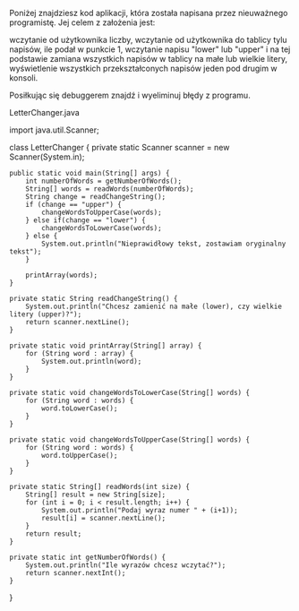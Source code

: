 Poniżej znajdziesz kod aplikacji, która została napisana przez nieuważnego programistę. Jej celem z założenia jest:

wczytanie od użytkownika liczby,
wczytanie od użytkownika do tablicy tylu napisów, ile podał w punkcie 1,
wczytanie napisu "lower" lub "upper" i na tej podstawie zamiana wszystkich napisów w tablicy na małe lub wielkie litery,
wyświetlenie wszystkich przekształconych napisów jeden pod drugim w konsoli.

Posiłkując się debuggerem znajdź i wyeliminuj błędy z programu.

LetterChanger.java

import java.util.Scanner;

class LetterChanger {
    private static Scanner scanner = new Scanner(System.in);

    public static void main(String[] args) {
        int numberOfWords = getNumberOfWords();
        String[] words = readWords(numberOfWords);
        String change = readChangeString();
        if (change == "upper") {
            changeWordsToUpperCase(words);
        } else if(change == "lower") {
            changeWordsToLowerCase(words);
        } else {
            System.out.println("Nieprawidłowy tekst, zostawiam oryginalny tekst");
        }

        printArray(words);
    }

    private static String readChangeString() {
        System.out.println("Chcesz zamienić na małe (lower), czy wielkie litery (upper)?");
        return scanner.nextLine();
    }

    private static void printArray(String[] array) {
        for (String word : array) {
            System.out.println(word);
        }
    }

    private static void changeWordsToLowerCase(String[] words) {
        for (String word : words) {
            word.toLowerCase();
        }
    }

    private static void changeWordsToUpperCase(String[] words) {
        for (String word : words) {
            word.toUpperCase();
        }
    }

    private static String[] readWords(int size) {
        String[] result = new String[size];
        for (int i = 0; i < result.length; i++) {
            System.out.println("Podaj wyraz numer " + (i+1));
            result[i] = scanner.nextLine();
        }
        return result;
    }

    private static int getNumberOfWords() {
        System.out.println("Ile wyrazów chcesz wczytać?");
        return scanner.nextInt();
    }
}
